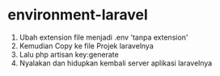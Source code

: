 # environment-laravel


1. Ubah extension file menjadi .env 'tanpa extension'
2. Kemudian Copy ke file Projek laravelnya
3. Lalu php artisan key:generate
4. Nyalakan dan hidupkan kembali server aplikasi laravelnya
